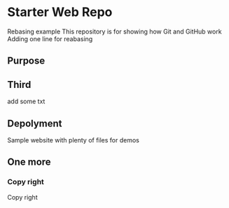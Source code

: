 # Starter Web Repo
Rebasing example
This repository is for showing how Git and GitHub work
Adding one line for reabasing
## Purpose

## Third
add some txt
## Depolyment

Sample website with plenty of files for demos

## One more

### Copy right

Copy right

